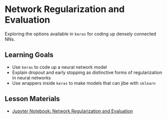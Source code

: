 # Network Regularization and Evaluation

Exploring the options available in `keras` for coding up densely connected NNs.

## Learning Goals

- Use `keras` to code up a neural network model
- Explain dropout and early stopping as distinctive forms of regularization in neural networks
- Use wrappers inside `keras` to make models that can jibe with `sklearn`

## Lesson Materials

- [Jupyter Notebook: Network Regularization and Evaluation](network_regularization_and_evaluation.ipynb)
